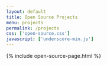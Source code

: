 ```yaml
---
layout: default
title: Open Source Projects
menu: projects
permalink: /projects
css: ['open-source.css']
javascript: ['underscore-min.js']
---
```

{% include open-source-page.html %}